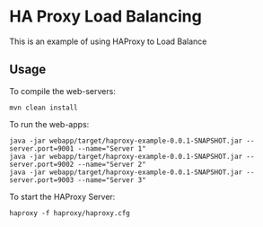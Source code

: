 # HA Proxy Load Balancing

This is an example of using HAProxy to Load Balance

## Usage

To compile the web-servers:

```
mvn clean install
```

To run the web-apps:
```
java -jar webapp/target/haproxy-example-0.0.1-SNAPSHOT.jar --server.port=9001 --name="Server 1"
java -jar webapp/target/haproxy-example-0.0.1-SNAPSHOT.jar --server.port=9002 --name="Server 2"
java -jar webapp/target/haproxy-example-0.0.1-SNAPSHOT.jar --server.port=9003 --name="Server 3"
```

To start the HAProxy Server:

```
haproxy -f haproxy/haproxy.cfg
```

